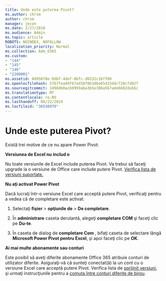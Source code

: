 ```yaml
---
title: Unde este puterea Pivot?
ms.author: chrsm
author: chrsm
manager: jecon
ms.date: 2/27/2018
ms.audience: Admin
ms.topic: article
ROBOTS: NOINDEX, NOFOLLOW
localization_priority: Normal
ms.collection: Adm_O365
ms.custom:
- "144"
- "145"
- "146"
- "2200001"
ms.assetid: 0d95078e-9dbf-4def-8bfc-d6532c1bff00
ms.openlocfilehash: 5767fead9f67ad1070b3dbe65415d4c728cfd92f
ms.sourcegitcommit: 1d98db8acb9959aba3b5e308a567ade6b62da56c
ms.translationtype: MT
ms.contentlocale: ro-RO
ms.lasthandoff: 08/22/2019
ms.locfileid: "36530970"
---
```

# <a name="where-is-power-pivot"></a>Unde este puterea Pivot?

Există trei motive de ce nu apare Power Pivot:
  
**Versiunea de Excel nu includ o**
  
Nu toate versiunile de Excel include puterea Pivot. Va trebui să faceţi upgrade la o versiune de Office care include putere Pivot. [Verifica lista de versiuni suportate.](https://support.office.com/article/aa64e217-4b6e-410b-8337-20b87e1c2a4b.aspx)
  
**Nu aţi activat Power Pivot**
  
Dacă lucraţi într-o versiune Excel care acceptă putere Pivot, verificaţi pentru a vedea că de completare este activat:
  
1. Selectaţi **fişier** \> **opţiunile de** \> **De completare**.

2. În **administrare** caseta derulantă, alegeţi **completare COM** şi faceţi clic pe **Du-te**.

3. În caseta de dialog de **completare Com** , bifaţi caseta de selectare lângă **Microsoft Power Pivot pentru Excel**, şi apoi faceţi clic pe **OK**.

**Ai mai multe abonamente sau conturi**
  
Este posibil să aveţi diferite abonamente Office 365 atribuie conturi de utilizator diferite. Asiguraţi-vă că sunteţi conectat(ă) la un cont cu o versiune Excel care acceptă putere Pivot. Verifica lista de [sprijinit versiuni](https://support.office.com/article/aa64e217-4b6e-410b-8337-20b87e1c2a4b.aspx), şi urmaţi instrucţiunile pentru a [comuta între conturi diferite de birou](https://support.office.com/article/b9582171-fd1f-4284-9846-bdd72bb28426.aspx#BKMK_WebSwitchAccounts).
